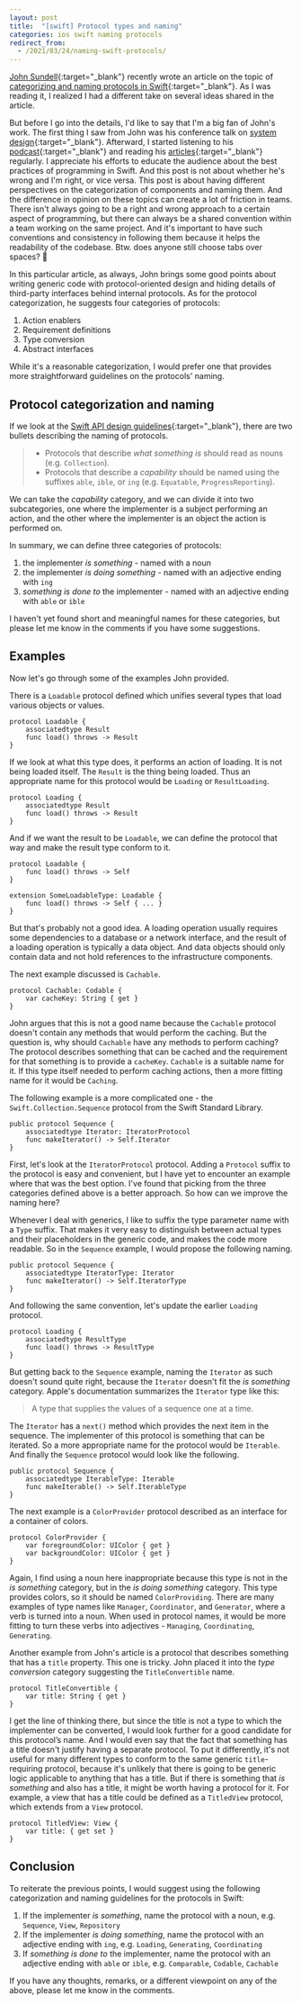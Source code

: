 ```yaml
---
layout: post
title:  "[swift] Protocol types and naming"
categories: ios swift naming protocols
redirect_from:
  - /2021/03/24/naming-swift-protocols/
---
```


[John Sundell](https://www.swiftbysundell.com/about/){:target="_blank"}<!-- markup clean_ --> recently wrote an article on the topic of [categorizing and naming protocols in Swift](https://www.swiftbysundell.com/articles/different-categories-of-swift-protocols/){:target="_blank"}<!-- markup clean_ -->. As I was reading it, I realized I had a different take on several ideas shared in the article.

But before I go into the details, I'd like to say that I'm a big fan of John's work. The first thing I saw from John was his conference talk on [system design](https://www.swiftbysundell.com/videos/the-lost-art-of-system-design/){:target="_blank"}<!-- markup clean_ -->. Afterward, I started listening to his [podcast](https://www.swiftbysundell.com/podcast/){:target="_blank"}<!-- markup clean_ --> and reading his [articles](https://www.swiftbysundell.com/articles/){:target="_blank"}<!-- markup clean_ --> regularly. I appreciate his efforts to educate the audience about the best practices of programming in Swift. And this post is not about whether he's wrong and I'm right, or vice versa. This post is about having different perspectives on the categorization of components and naming them. And the difference in opinion on these topics can create a lot of friction in teams. There isn't always going to be a right and wrong approach to a certain aspect of programming, but there can always be a shared convention within a team working on the same project. And it's important to have such conventions and consistency in following them because it helps the readability of the codebase. Btw. does anyone still choose tabs over spaces? 🙊

In this particular article, as always, John brings some good points about writing generic code with protocol-oriented design and hiding details of third-party interfaces behind internal protocols. As for the protocol categorization, he suggests four categories of protocols:
1. Action enablers
2. Requirement definitions
3. Type conversion
4. Abstract interfaces

While it's a reasonable categorization, I would prefer one that provides more straightforward guidelines on the protocols' naming.

Protocol categorization and naming
----------------------------------

If we look at the [Swift API design guidelines](https://swift.org/documentation/api-design-guidelines/){:target="_blank"}<!-- markup clean_ -->, there are two bullets describing the naming of protocols.

> - Protocols that describe *what something is* should read as nouns (e.g. `Collection`).
> - Protocols that describe a *capability* should be named using the suffixes `able`, `ible`, or `ing` (e.g. `Equatable`, `ProgressReporting`).

We can take the *capability* category, and we can divide it into two subcategories, one where the implementer is a subject performing an action, and the other where the implementer is an object the action is performed on.

In summary, we can define three categories of protocols:
1. the implementer *is something* - named with a noun
2. the implementer *is doing something* - named with an adjective ending with `ing`
3. *something is done to* the implementer - named with an adjective ending with `able` or `ible`

I haven't yet found short and meaningful names for these categories, but please let me know in the comments if you have some suggestions.

Examples
--------

Now let's go through some of the examples John provided.

There is a `Loadable` protocol defined which unifies several types that load various objects or values.

```
protocol Loadable {
    associatedtype Result
    func load() throws -> Result
}
```

If we look at what this type does, it performs an action of loading. It is not being loaded itself. The `Result` is the thing being loaded. Thus an appropriate name for this protocol would be `Loading` or `ResultLoading`.

```
protocol Loading {
    associatedtype Result
    func load() throws -> Result
}
```

And if we want the result to be `Loadable`, we can define the protocol that way and make the result type conform to it.

```
protocol Loadable {
    func load() throws -> Self
}

extension SomeLoadableType: Loadable {
    func load() throws -> Self { ... }
}
```

But that's probably not a good idea. A loading operation usually requires some dependencies to a database or a network interface, and the result of a loading operation is typically a data object. And data objects should only contain data and not hold references to the infrastructure components.

The next example discussed is `Cachable`.

```
protocol Cachable: Codable {
    var cacheKey: String { get }
}
```

John argues that this is not a good name because the `Cachable` protocol doesn't contain any methods that would perform the caching. But the question is, why should `Cachable` have any methods to perform caching? The protocol describes something that can be cached and the requirement for that something is to provide a `cacheKey`. `Cachable` is a suitable name for it. If this type itself needed to perform caching actions, then a more fitting name for it would be `Caching`.

The following example is a more complicated one - the `Swift.Collection.Sequence` protocol from the Swift Standard Library.

```
public protocol Sequence {
    associatedtype Iterator: IteratorProtocol
    func makeIterator() -> Self.Iterator
}
```

First, let's look at the `IteratorProtocol` protocol. Adding a `Protocol` suffix to the protocol is easy and convenient, but I have yet to encounter an example where that was the best option. I've found that picking from the three categories defined above is a better approach. So how can we improve the naming here?

Whenever I deal with generics, I like to suffix the type parameter name with a `Type` suffix. That makes it very easy to distinguish between actual types and their placeholders in the generic code, and makes the code more readable. So in the `Sequence` example, I would propose the following naming.

```
public protocol Sequence {
    associatedtype IteratorType: Iterator
    func makeIterator() -> Self.IteratorType
}
```

And following the same convention, let's update the earlier `Loading` protocol.

```
protocol Loading {
    associatedtype ResultType
    func load() throws -> ResultType
}
```

But getting back to the `Sequence` example, naming the `Iterator` as such doesn't sound quite right, because the `Iterator` doesn't fit the *is something* category. Apple's documentation summarizes the `Iterator` type like this:

> A type that supplies the values of a sequence one at a time.

The `Iterator` has a `next()` method which provides the next item in the sequence. The implementer of this protocol is something that can be iterated. So a more appropriate name for the protocol would be `Iterable`. And finally the `Sequence` protocol would look like the following.

```
public protocol Sequence {
    associatedtype IterableType: Iterable
    func makeIterable() -> Self.IterableType
}
```

The next example is a `ColorProvider` protocol described as an interface for a container of colors.

```
protocol ColorProvider {
    var foregroundColor: UIColor { get }
    var backgroundColor: UIColor { get }
}
```

Again, I find using a noun here inappropriate because this type is not in the *is something* category, but in the *is doing something* category. This type provides colors, so it should be named `ColorProviding`. There are many examples of type names like `Manager`, `Coordinator`, and `Generator`, where a verb is turned into a noun. When used in protocol names, it would be more fitting to turn these verbs into adjectives - `Managing`, `Coordinating`, `Generating`.

Another example from John's article is a protocol that describes something that has a `title` property. This one is tricky. John placed it into the *type conversion* category suggesting the `TitleConvertible` name.

```
protocol TitleConvertible {
    var title: String { get }
}
```

I get the line of thinking there, but since the title is not a type to which the implementer can be converted, I would look further for a good candidate for this protocol’s name.   And I would even say that the fact that something has a title doesn't justify having a separate protocol. To put it differently, it's not useful for many different types to conform to the same generic `title`-requiring protocol, because it's unlikely that there is going to be generic logic applicable to anything that has a title. But if there is something that *is something* and also has a title, it might be worth having a protocol for it. For example, a view that has a title could be defined as a `TitledView` protocol, which extends from a `View` protocol.

```
protocol TitledView: View {
    var title: { get set }
}
```

Conclusion
----------

To reiterate the previous points, I would suggest using the following categorization and naming guidelines for the protocols in Swift:
1. If the implementer *is something*, name the protocol with a noun, e.g. `Sequence`, `View`, `Repository`
2. If the implementer *is doing something*, name the protocol with an adjective ending with `ing`, e.g. `Loading`, `Generating`, `Coordinating`
3. If *something is done to* the implementer, name the protocol with an adjective ending with `able` or `ible`, e.g. `Comparable`, `Codable`, `Cachable`

If you have any thoughts, remarks, or a different viewpoint on any of the above, please let me know in the comments.